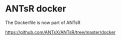 # ANTsR docker

The Dockerfile is now part of ANTsR

https://github.com/ANTsX/ANTsR/tree/master/docker

